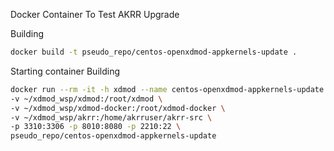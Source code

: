 Docker Container To Test AKRR Upgrade

Building
```bash
docker build -t pseudo_repo/centos-openxdmod-appkernels-update .
```

Starting container
Building
```bash
docker run --rm -it -h xdmod --name centos-openxdmod-appkernels-update --shm-size 2g \
-v ~/xdmod_wsp/xdmod:/root/xdmod \
-v ~/xdmod_wsp/xdmod-docker:/root/xdmod-docker \
-v ~/xdmod_wsp/akrr:/home/akrruser/akrr-src \
-p 3310:3306 -p 8010:8080 -p 2210:22 \
pseudo_repo/centos-openxdmod-appkernels-update
```
